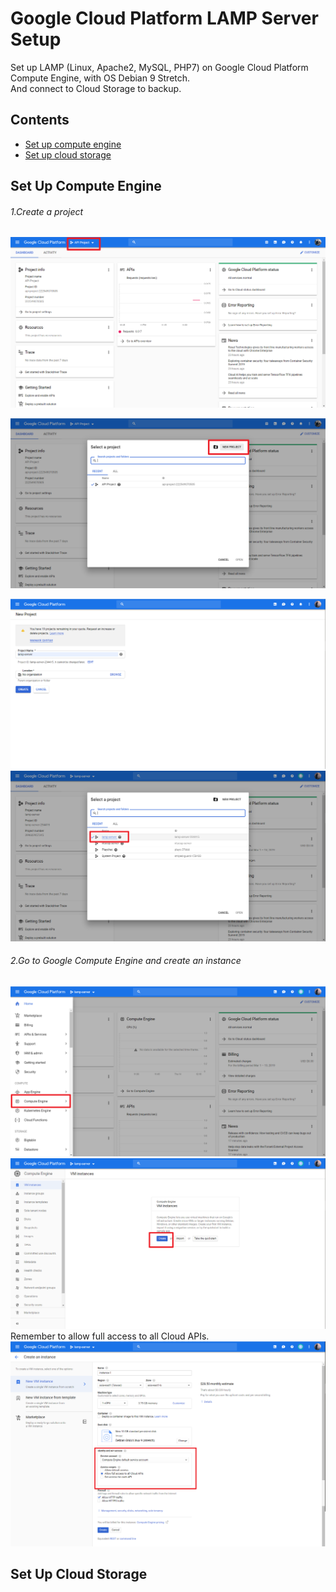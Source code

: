 # Google Cloud Platform LAMP Server Setup
Set up LAMP (Linux, Apache2, MySQL, PHP7) on Google Cloud Platform Compute Engine, with OS Debian 9 Stretch.</br>
And connect to Cloud Storage to backup.

## Contents
- [Set up compute engine](https://github.com/cindytsai/Google-Cloud-Platform-LAMP-Server-Setup#set-up-compute-engine)
- [Set up cloud storage](https://github.com/cindytsai/Google-Cloud-Platform-LAMP-Server-Setup#set-up-cloud-storage)
## Set Up Compute Engine
###### 1.Create a project</br>
![pic](image/SetupGCP/1.png)

![pic](image/SetupGCP/2.png)

![pic](image/SetupGCP/3.png)
![pic](image/SetupGCP/4.png)
###### 2.Go to Google Compute Engine and create an instance</br>
![pic](image/SetupGCP/5.png)
![pic](image/SetupGCP/6.png)
Remember to allow full access to all Cloud APIs.</br>
![pic](image/SetupGCP/7.png)

## Set Up Cloud Storage
